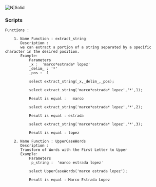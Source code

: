 
![N|Solid](https://camo.githubusercontent.com/e0e3e4ad47134bff0f4d1f01c8e0882b2240c486/68747470733a2f2f7777772e6d7973716c2e636f6d2f636f6d6d6f6e2f6c6f676f732f6c6f676f2d6d7973716c2d313730783131352e706e67)

### Scripts

    Functions :
      
        1. Name Function : extract_string 
           Description :  
           we can extract a portion of a string separated by a specific character in the desired position. 
           Example: 
               Parameters
               _x :  'marco*estrada* lopez' 
               _delim_ : '*'
               _pos :  1
               
               select extract_string(_x,_delim_,_pos);

               select extract_string('marco*estrada* lopez','*',1);
               
               Result is equal :   marco  

               select extract_string('marco*estrada* lopez','*',2);

               Result is equal : estrada

               select extract_string('marco*estrada* lopez','*',3);

               Result is equal : lopez 

        2. Name Function : UpperCaseWords 
           Description :  
           Transform of Words with the First Letter to Upper 
           Example: 
               Parameters
                p_string :  'marco estrada lopez'
               
               select UpperCaseWords('marco estrada lopez');

               Result is equal : Marco Estrada Lopez  
